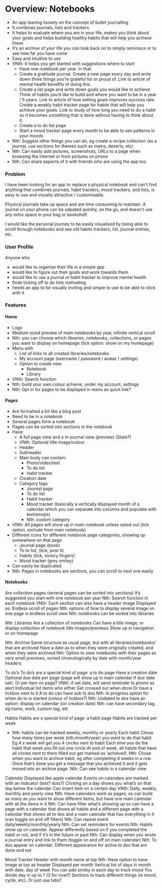 # Overview: Notebooks

- An app leaning loosely on the concept of bullet journalling
- It combines journals, lists and trackers
- It helps to evaluate where you are in your life, makes you think about your goals and helps building healthy habits that will help you achieve these
- It’s an archive of your life you can look back on to simply reminisce or to see how far you have come
- Easy and intuitive to use
- VNth: It helps you get started with suggestions where to start
  - Have one notebook per year. In that:
  - Create a gratitude journal. Create a new page every day and write down three things you’re grateful for or proud of. Link to article of mental health benefits of doing this.
  - Create a list page and write down goals you would like to achieve. Think of habits you’d like to build and where you want to be in a year / 5 years. Link to article of how setting goals improves success rate.
    Create a weekly habit tracker page for habits that will help you achieve your goals. Link to study of how long you need to do a habit so it becomes something that is done without having to think about it.
  - Create a to do list page
  - Start a mood tracker page every month to be able to see patterns in your moods
- Nth: Suggest other things you can do, eg create a recipe collection (as a journal, use sections for themes such as mains, deserts, etc)
- Nth: Can easily add pictures, screenshots, URLs to a page when browsing the internet or from pictures on phone
- Nth: Can share aspects of it with friends who are using the app too.

### Problem

I have been looking for an app to replace a physical notebook and can't find anything that combines journals, habit trackers, mood trackers, and lists, is easy to use and visually attractive / customisable.

Physical journals take up space and are time consuming to maintain. A journal on your phone can be udpated quickly, on the go, and doesn't use any extra space in your bag or bookshelf.

I would like the personal journey to be easily visualised by being able to scroll through notebooks and see old habits trackers, list, journal entries, etc.

### User Profile

Anyone who

- would like to organise their life in a simple app
- would like to figure out their goals and work towards them
- would like to use a journal or habit tracker to improve mental health
- finds ticking off to do lists motivating
- needs an app to be visually inviting and simple to use to be able to stick with it

### Features

#### Home

- Logo
- Medium sized preview of main notebooks by year, infinite vertical scroll
- Nth: you can choose which libraries, notebooks, collections, or pages you want to display on homepage (tick option: show on my homepage)
- Menu with
  - List of links to all created libraries/notebooks
  - My account page (username / password / avatar / settings)
  - Option to create new:
    - Notebook
    - Library
- VNth: Search function
- Nth: build your own colour scheme, under my account, settings
- Nth: Opt in for pages to be displayed in menu as quick link?

#### Pages

- Are formatted a bit like a blog post
- Need to be in a notebook
- Several pages form a notebook
- Pages can be sorted into sections in the notebook
- Have:
  - A full page view and a in-journal view (preview) (State?)
  - VNth: Optional title image/colour
  - Header
  - Subheader
  - Main body can contain:
    - Photo/video/text
    - To do list
    - Habit tracker
  - Creation date
  - Category tags
    - Journal page
    - To do list
    - Habit tracker
    - Mood tracker (basically a vertically displayed month of a calendar which you can separate into columns and populate with text/emojis)
    - Nth: custom category
- VNth: All pages will show up in main notebook unless opted out (tick option, exclude from main notebook)
- Different icons for different notebook page categories, showing up somewhere on that page
  - Journal page (book)
  - To to list, (tick, post it)
  - Habits (tick, victory fingers)
  - Mood tracker (grey smiley)
- Can easily be duplicated
- Nth: Pages in notebooks are sections, you can scroll to next one easily

#### Notebooks

Are collection pages (several pages can be sorted into sections)
It’s suggested you start with one notebook per year
Nth: Search function in each notebook
VNth: Each section can also have a header image
Displayed as:
Endless scroll of pages
Nth: options of how to display several image on one page in endless scroll view
Nth: notebooks can be sorted into libraries

Nth: Libraries
Are a collection of notebooks
Can have a title image, or display collection of notebook title images/previews
Show up in navigation or on homepage

Nth: Archive
Same structure as usual page, but with all libraries/notebooks/ that are archived
Have a date as to when they were originally created, and when they were archived
Nth: Option to view notebooks with their pages as very small previews, sorted chronologically by date with month/year headers

To do’s
To do’s are a special kind of page: a to do page
Have a creation date
Optional due date per page (page will show up in main calendar if due date set). Or per item on page?
VNth: if set date, will send reminder to phone as alert
Individual list items who either
Get crossed out when done
Or have a tickbox next to it
A to do can have sub to dos
Nth: In progress option for when do to is started (colour of tickbox?)
Nth: Undated to dos have an option: display on calendar (on creation date)
Nth: can have secondary tag, eg home, work, custom tag, etc

Habits
Habits are a special kind of page: a habit page
Habits are tracked per week

- Nth: habits can be tracked weekly, monthly or yearly
  Each habit
  Chose how many times per week (nth:/month/year) you want to do that habit
  Eg 4 x week will get you 4 circles next to habit
  Each time you do the habit that week you fill out one circle
  At end of week, all habits that have all circles next to them filled out get marked as ‘achieved’.
  Nth: Chose when you want to archive habit, eg after completing 4 weeks in a row. Once that’s done you get a message that you achieved it and it gets moved into an archive page.
  Nth: Can see habits in a calendar view

Calendar
Displayed like apple calendar
Events on calendars are marked with an indicator (text? dots?)
Clicking on a day shows you what’s on that day below the calendar
Can insert item on a certain day
VNth: Daily, weekly, monthly and yearly view
Nth: Have calendars work as pages, so can build as many as you want to show different items, but have one main calendar with all the items in it
Nth: Can have filter what’s showing up so can have a page with a calendar that shows all habits and a different page with a calendar that shows all to dos and a main calendar that has everything in it (can toggle on and off filters)
Nth: Can repeat event daily/weekly/monthly/yearly
Nth: Can set reminders for events
Nth: Habits show up on calendar. Appear differently based on if you completed the habit or not, and if it’s in the future or past
Nth: Can display when you wrote a journal entry and link to them (toggle on and off on main calendar)
Nth: To dos appear on calendar. Different appearance for active to dos that are done and not

Mood Tracker
Header with month name at top
Nth: Have option to have image at top as header
Displayed per month
Vertical list of days in month with date, day of week
You can add smiley in each day to track mood
You divide day in up to ? (3 for now?) Sections to track different things (ie mood, cycle, etc). Or just use tabs?
